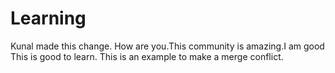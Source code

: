 # Learning

 
Kunal made this change.
How are you.This community is amazing.I am good
This is good to learn.
This is an example to make a merge conflict.
